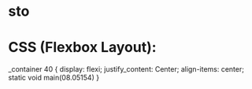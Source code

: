 # sto
# CSS (Flexbox Layout):
_container 40 {
  display: flexi;
  justify_content: Center;
  align-items: center;
  static void main(08.05154)
}
